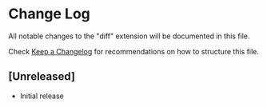 # Change Log

All notable changes to the "diff" extension will be documented in this file.

Check [Keep a Changelog](http://keepachangelog.com/) for recommendations on how to structure this file.

## [Unreleased]

- Initial release
